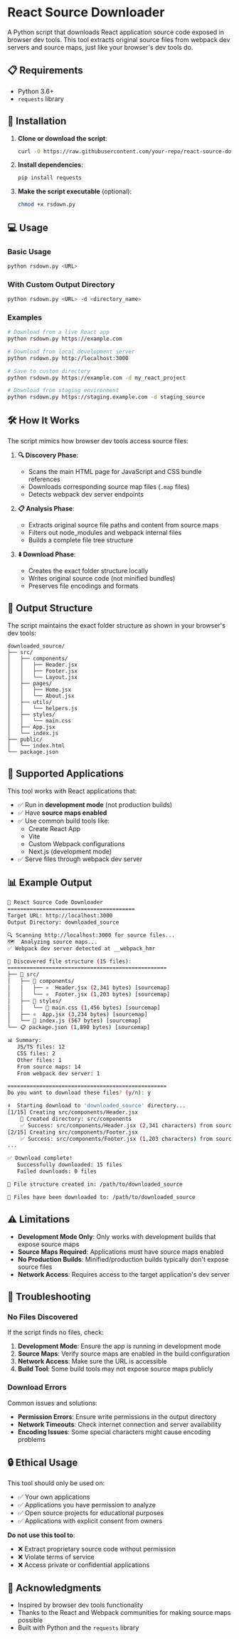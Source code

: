 # React Source Downloader

A Python script that downloads React application source code exposed in browser dev tools. This tool extracts original source files from webpack dev servers and source maps, just like your browser's dev tools do.

## 📋 Requirements

- Python 3.6+
- `requests` library

## 🔧 Installation

1. **Clone or download the script**:
   ```bash
   curl -O https://raw.githubusercontent.com/your-repo/react-source-downloader/main/rsdown.py
   ```

2. **Install dependencies**:
   ```bash
   pip install requests
   ```

3. **Make the script executable** (optional):
   ```bash
   chmod +x rsdown.py
   ```

## 💻 Usage

### Basic Usage

```bash
python rsdown.py <URL>
```

### With Custom Output Directory

```bash
python rsdown.py <URL> -d <directory_name>
```

### Examples

```bash
# Download from a live React app
python rsdown.py https://example.com

# Download from local development server
python rsdown.py http://localhost:3000

# Save to custom directory
python rsdown.py https://example.com -d my_react_project

# Download from staging environment
python rsdown.py https://staging.example.com -d staging_source
```

## 🛠️ How It Works

The script mimics how browser dev tools access source files:

1. **🔍 Discovery Phase**: 
   - Scans the main HTML page for JavaScript and CSS bundle references
   - Downloads corresponding source map files (`.map` files)
   - Detects webpack dev server endpoints

2. **📋 Analysis Phase**:
   - Extracts original source file paths and content from source maps
   - Filters out node_modules and webpack internal files
   - Builds a complete file tree structure

3. **⬇️ Download Phase**:
   - Creates the exact folder structure locally
   - Writes original source code (not minified bundles)
   - Preserves file encodings and formats

## 📁 Output Structure

The script maintains the exact folder structure as shown in your browser's dev tools:

```
downloaded_source/
├── src/
│   ├── components/
│   │   ├── Header.jsx
│   │   ├── Footer.jsx
│   │   └── Layout.jsx
│   ├── pages/
│   │   ├── Home.jsx
│   │   └── About.jsx
│   ├── utils/
│   │   └── helpers.js
│   ├── styles/
│   │   └── main.css
│   ├── App.jsx
│   └── index.js
├── public/
│   └── index.html
└── package.json
```

## 🎯 Supported Applications

This tool works with React applications that:

- ✅ Run in **development mode** (not production builds)
- ✅ Have **source maps enabled**
- ✅ Use common build tools like:
  - Create React App
  - Vite
  - Custom Webpack configurations
  - Next.js (development mode)
- ✅ Serve files through webpack dev server

## 📊 Example Output

```bash
🚀 React Source Code Downloader
========================================
Target URL: http://localhost:3000
Output Directory: downloaded_source

🔍 Scanning http://localhost:3000 for source files...
🗺️  Analyzing source maps...
✅ Webpack dev server detected at __webpack_hmr

📁 Discovered file structure (15 files):
==================================================
├── 📁 src/
│   ├── 📁 components/
│   │   ├── ⚛️  Header.jsx (2,341 bytes) [sourcemap]
│   │   └── ⚛️  Footer.jsx (1,203 bytes) [sourcemap]
│   ├── 📁 styles/
│   │   └── 🎨 main.css (1,456 bytes) [sourcemap]
│   ├── ⚛️  App.jsx (3,234 bytes) [sourcemap]
│   └── 📜 index.js (567 bytes) [sourcemap]
└── 📋 package.json (1,890 bytes) [sourcemap]

📊 Summary:
   JS/TS files: 12
   CSS files: 2
   Other files: 1
   From source maps: 14
   From webpack dev server: 1

==================================================
Do you want to download these files? (y/n): y

⬇️  Starting download to 'downloaded_source' directory...
[1/15] Creating src/components/Header.jsx
    📁 Created directory: src/components
    ✅ Success: src/components/Header.jsx (2,341 characters) from sourcemap
[2/15] Creating src/components/Footer.jsx
    ✅ Success: src/components/Footer.jsx (1,203 characters) from sourcemap
...

✅ Download complete!
   Successfully downloaded: 15 files
   Failed downloads: 0 files

📂 File structure created in: /path/to/downloaded_source

🎉 Files have been downloaded to: /path/to/downloaded_source
```

## ⚠️ Limitations

- **Development Mode Only**: Only works with development builds that expose source maps
- **Source Maps Required**: Applications must have source maps enabled
- **No Production Builds**: Minified/production builds typically don't expose source files
- **Network Access**: Requires access to the target application's dev server

## 🐛 Troubleshooting

### No Files Discovered

If the script finds no files, check:

1. **Development Mode**: Ensure the app is running in development mode
2. **Source Maps**: Verify source maps are enabled in the build configuration
3. **Network Access**: Make sure the URL is accessible
4. **Build Tool**: Some build tools may not expose source maps publicly

### Download Errors

Common issues and solutions:

- **Permission Errors**: Ensure write permissions in the output directory
- **Network Timeouts**: Check internet connection and server availability
- **Encoding Issues**: Some special characters might cause encoding problems

## 🔒 Ethical Usage

This tool should only be used on:

- ✅ Your own applications
- ✅ Applications you have permission to analyze
- ✅ Open source projects for educational purposes
- ✅ Applications with explicit consent from owners

**Do not use this tool to**:
- ❌ Extract proprietary source code without permission
- ❌ Violate terms of service
- ❌ Access private or confidential applications


## 🙏 Acknowledgments

- Inspired by browser dev tools functionality
- Thanks to the React and Webpack communities for making source maps possible
- Built with Python and the `requests` library

